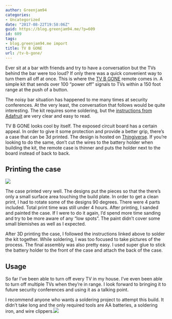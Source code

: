 ```yaml
---
author: Greenjam94
categories:
- Uncategorized
date: "2017-08-22T19:58:06Z"
guid: https://blog.greenjam94.me/?p=609
id: 609
tags:
- blog.greenjam94.me import
title: TV B GONE
url: /tv-b-gone/
---
```


Ever sit at a bar with friends and try to have a conversation but the TVs behind the bar were too loud? If only there was a quick convenient way to turn them all off at once. This is where the [TV B GONE](https://www.adafruit.com/product/73) remote comes in. A simple kit that sends over 100 “power off” signals to TVs within a 150 foot range at the push of a button.

The noisy bar situation has happened to me many times at security conferences. At the very least, the conversation that follows would be quite interesting. The kit requires some soldering, but the [instructions from Adafruit](https://learn.adafruit.com/tv-b-gone-kit) are very clear and easy to read.

TV B GONE looks cool by itself. The exposed circuit board has a certain appeal. In order to give it some protection and provide a better grip, there’s a case that can be 3d printed. The design is hosted on [Thingiverse](https://www.thingiverse.com/thing:1237936). If you’re looking to do the same, don’t cut the wires to the battery holder when building the kit, the remote case is thinner and puts the holder next to the board instead of back to back.

## Printing the case

[![](https://blog.greenjam94.me/wp-content/uploads/2017/08/Screen-Shot-2017-08-22-at-7.07.39-PM.png)](https://blog.greenjam94.me/wp-content/uploads/2017/08/Screen-Shot-2017-08-22-at-7.07.39-PM.png)

The case printed very well. The designs put the pieces so that the there’s only a small surface area touching the build plate. In order to get a clean print, I had to rotate some of the designs 90 degrees. There were 4 parts included. Total print time was still under 4 hours. After printing, I sanded and painted the case. If I were to do it again, I’d spend more time sanding and try to be more aware of any “low spots”. The paint didn’t cover some small blemishes as well as I expected.

After 3D printing the case, I followed the instructions linked above to solder the kit together. While soldering, I was too focused to take pictures of the process. The final assembly was also pretty easy. I used super glue to stick the battery holder to the front of the case and attach the back of the case.

## Usage

So far I’ve been able to turn off every TV in my house. I’ve even been able to turn off multiple TVs when they’re in range. I look forward to bringing it to future security conferences and using it as a talking point.

I recommend anyone who wants a soldering project to attempt this build. It didn’t take long and the only required tools are AA batteries, a soldering iron, and wire clippers.[![](https://blog.greenjam94.me/wp-content/uploads/2017/08/Screen-Shot-2017-08-22-at-7.05.58-PM.png)](https://blog.greenjam94.me/wp-content/uploads/2017/08/Screen-Shot-2017-08-22-at-7.05.58-PM.png)